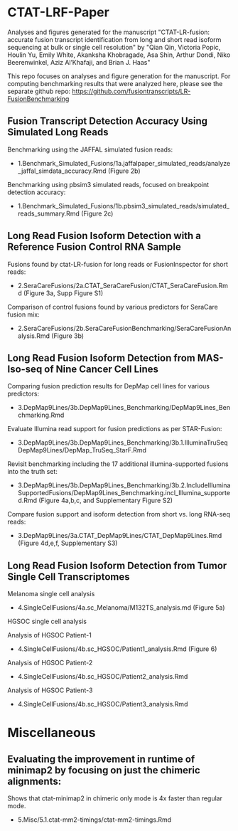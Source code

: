 # CTAT-LRF-Paper

Analyses and figures generated for the manuscript "CTAT-LR-fusion: accurate fusion transcript identification from long and short read isoform sequencing at bulk or single cell resolution" by "Qian Qin, Victoria Popic, Houlin Yu, Emily White, Akanksha Khobragade, Asa Shin, Arthur Dondi, Niko Beerenwinkel, Aziz Al’Khafaji, and Brian J. Haas"


This repo focuses on analyses and figure generation for the manuscript.  For computing benchmarking results that were analyzed here, please see the separate github repo: https://github.com/fusiontranscripts/LR-FusionBenchmarking
    

## Fusion Transcript Detection Accuracy Using Simulated Long Reads

Benchmarking using the JAFFAL simulated fusion reads: 
    
- 1.Benchmark_Simulated_Fusions/1a.jaffalpaper_simulated_reads/analyze_jaffal_simdata_accuracy.Rmd (Figure 2b)

Benchmarking using pbsim3 simulated reads, focused on breakpoint detection accuracy:
    
- 1.Benchmark_Simulated_Fusions/1b.pbsim3_simulated_reads/simulated_reads_summary.Rmd (Figure 2c)


## Long Read Fusion Isoform Detection with a Reference Fusion Control RNA Sample

Fusions found by ctat-LR-fusion for long reads or FusionInspector for short reads:

- 2.SeraCareFusions/2a.CTAT_SeraCareFusion/CTAT_SeraCareFusion.Rmd (Figure 3a, Supp Figure S1)

Comparison of control fusions found by various predictors for SeraCare fusion mix:

- 2.SeraCareFusions/2b.SeraCareFusionBenchmarking/SeraCareFusionAnalysis.Rmd (Figure 3b)

    
## Long Read Fusion Isoform Detection from MAS-Iso-seq of Nine Cancer Cell Lines

Comparing fusion prediction results for DepMap cell lines for various predictors:
    
- 3.DepMap9Lines/3b.DepMap9Lines_Benchmarking/DepMap9Lines_Benchmarking.Rmd 

Evaluate Illumina read support for fusion predictions as per STAR-Fusion:

- 3.DepMap9Lines/3b.DepMap9Lines_Benchmarking/3b.1.IlluminaTruSeqDepMap9Lines/DepMap_TruSeq_StarF.Rmd

Revisit benchmarking including the 17 additional illumina-supported fusions into the truth set:

- 3.DepMap9Lines/3b.DepMap9Lines_Benchmarking/3b.2.IncludeIlluminaSupportedFusions/DepMap9Lines_Benchmarking.incl_Illumina_supported.Rmd (Figure 4a,b,c, and Supplementary Figure S2)

Compare fusion support and isoform detection from short vs. long RNA-seq reads:
    
- 3.DepMap9Lines/3a.CTAT_DepMap9Lines/CTAT_DepMap9Lines.Rmd (Figure 4d,e,f, Supplementary S3)


## Long Read Fusion Isoform Detection from Tumor Single Cell Transcriptomes

Melanoma single cell analysis

- 4.SingleCellFusions/4a.sc_Melanoma/M132TS_analysis.md (Figure 5a)

HGSOC single cell analysis

Analysis of HGSOC Patient-1
    
- 4.SingleCellFusions/4b.sc_HGSOC/Patient1_analysis.Rmd (Figure 6)

Analysis of HGSOC Patient-2

- 4.SingleCellFusions/4b.sc_HGSOC/Patient2_analysis.Rmd

Analysis of HGSOC Patient-3

- 4.SingleCellFusions/4b.sc_HGSOC/Patient3_analysis.Rmd
    

# Miscellaneous

## Evaluating the improvement in runtime of minimap2 by focusing on just the chimeric alignments:

Shows that ctat-minimap2 in chimeric only mode is 4x faster than regular mode.
    
-  5.Misc/5.1.ctat-mm2-timings/ctat-mm2-timings.Rmd

